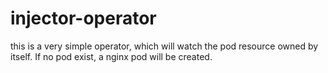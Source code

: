 # injector-operator

this is a very simple operator, which will watch the pod resource owned by itself. 
If no pod exist, a nginx pod will be created. 